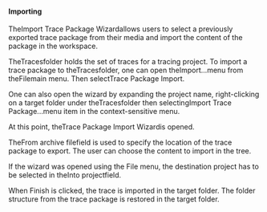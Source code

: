 #### Importing

TheImport Trace Package Wizardallows users to select a previously exported trace package from their media and import the content of the package in the workspace.

TheTracesfolder holds the set of traces for a tracing project. To import a trace package to theTracesfolder, one can open theImport...menu from theFilemain menu. Then selectTrace Package Import.



One can also open the wizard by expanding the project name, right-clicking on a target folder under theTracesfolder then selectingImport Trace Package...menu item in the context-sensitive menu.



At this point, theTrace Package Import Wizardis opened.



TheFrom archive filefield is used to specify the location of the trace package to export. The user can choose the content to import in the tree.

If the wizard was opened using the File menu, the destination project has to be selected in theInto projectfield.

When Finish is clicked, the trace is imported in the target folder. The folder structure from the trace package is restored in the target folder.